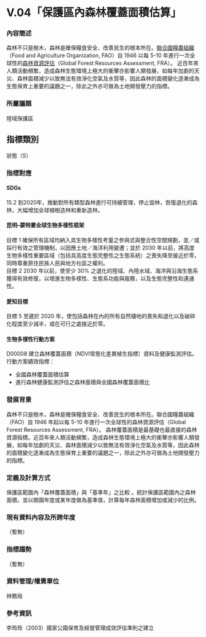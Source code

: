 # V.04「保護區內森林覆蓋面積估算」


<script type="text/javascript" src="http://cdn.mathjax.org/mathjax/latest/MathJax.js?config=TeX-AMS-MML_HTMLorMML"></script>

### 內容簡述
森林不只是樹木，森林是確保糧食安全、改善民生的根本所在。[聯合國糧農組織](http://www.fao.org/home/zh/)（Food and Agriculture Organization, FAO）自 1946 以每 5-10 年進行一次全球性的[森林資源評估](http://www.fao.org/forest-resources-assessment/zh/)（Global Forest Resources Assessment, FRA）。
近百年來人類活動頻繁，造成森林生態環境上極大的衝擊亦影響人類發展，如每年加劇的天災、森林面積減少以致無法有效淨化空氣及水質等，因此森林的面積變化逐漸成為生態保育上重要的議題之一，除此之外亦可做為土地開發壓力的指標。 

### 所屬議題
陸域保護區
## 指標類別
狀態（S）
### 指標對應
#### SDGs
15.2
到2020年，推動對所有類型森林進行可持續管理，停止毀林，恢復退化的森林，大幅增加全球植樹造林和重新造林。
#### 昆明–蒙特婁全球生物多樣性框架
目標 1
確保所有區域均納入具生物多樣性考量之參與式與整合性空間規劃，並／或採行有效之管理機制，以因應土地／海洋利用變遷；並於 2030 年以前，將高度生物多樣性重要區域（包括具高度生態完整性之生態系統）之喪失降至接近於零，同時尊重原住民族人民與地方社區之權利。 <br>
目標 2
2030 年以前，使至少 30% 之退化的陸域、內陸水域、海洋與沿海生態系獲得有效修復，以增進生物多樣性、生態系功能與服務，以及生態完整性和連通性。 <br>
#### 愛知目標
目標 5
至遲於 2020 年，使包括森林在內的所有自然棲地的喪失和退化以及破碎化程度至少減半，或在可行之處接近於零。
#### 生物多樣性行動方案
D00008 建立森林覆蓋面積（NDVI常態化差異植生指標）資料及健康監測評估。
行動方案績效指標：
* 全國森林覆蓋面積估算
* 進行森林健康監測評估之森林面積與全國森林覆蓋面積比
### 發展背景
森林不只是樹木，森林是確保糧食安全、改善民生的根本所在。聯合國糧農組織（FAO）自 1946 年起以每 5-10 年進行一次全球性的森林資源評估（Global Forest Resources Assessment, FRA）。
森林覆蓋面積是最基礎也最直接的森林資源指標。近百年來人類活動頻繁，造成森林生態環境上極大的衝擊亦影響人類發展，如每年加劇的天災、森林面積減少以致無法有效淨化空氣及水質等，因此森林的面積變化逐漸成為生態保育上重要的議題之一，除此之外亦可做為土地開發壓力的指標。
### 定義及計算方式
保護區範圍內「森林覆蓋面積」與「基準年」之比較 。統計保護區範圍內之森林面積，並以開園年度或某年度做為基準值，計算每年森林面積增加或減少的比例。

### 現有資料內容及所跨年度
（暫無）
### 指標趨勢
（暫無）
### 資料管理/權責單位
林務局
### 參考資訊
李玲玲（2003）國家公園保育及經營管理成效評估準則之建立

